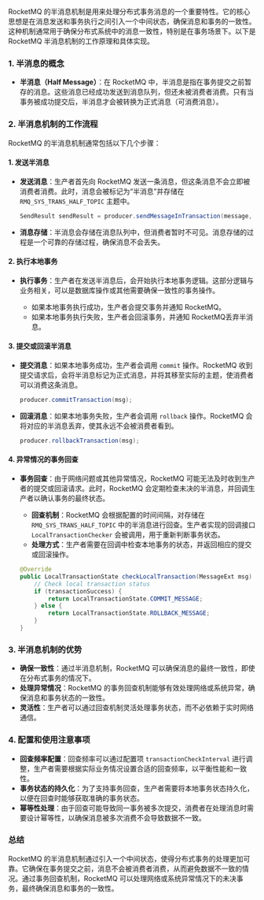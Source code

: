 RocketMQ 的半消息机制是用来处理分布式事务消息的一个重要特性。它的核心思想是在消息发送和事务执行之间引入一个中间状态，确保消息和事务的一致性。这种机制通常用于确保分布式系统中的消息一致性，特别是在事务场景下。以下是 RocketMQ 半消息机制的工作原理和具体实现。

### 1. **半消息的概念**

- **半消息（Half Message）**：在 RocketMQ 中，半消息是指在事务提交之前暂存的消息。这些消息已经成功发送到消息队列，但还未被消费者消费。只有当事务被成功提交后，半消息才会被转换为正式消息（可消费消息）。

### 2. **半消息机制的工作流程**

RocketMQ 的半消息机制通常包括以下几个步骤：

#### **1. 发送半消息**

- **发送消息**：生产者首先向 RocketMQ 发送一条消息，但这条消息不会立即被消费者消费。此时，消息会被标记为“半消息”并存储在 `RMQ_SYS_TRANS_HALF_TOPIC` 主题中。
  
  ```java
  SendResult sendResult = producer.sendMessageInTransaction(message, null);
  ```
  
- **消息存储**：半消息会存储在消息队列中，但消费者暂时不可见。消息存储的过程是一个可靠的存储过程，确保消息不会丢失。

#### **2. 执行本地事务**

- **执行事务**：生产者在发送半消息后，会开始执行本地事务逻辑。这部分逻辑与业务相关，可以是数据库操作或其他需要确保一致性的事务操作。
  
  - 如果本地事务执行成功，生产者会提交事务并通知 RocketMQ。
  - 如果本地事务执行失败，生产者会回滚事务，并通知 RocketMQ丢弃半消息。

#### **3. 提交或回滚半消息**

- **提交消息**：如果本地事务成功，生产者会调用 `commit` 操作。RocketMQ 收到提交请求后，会将半消息标记为正式消息，并将其移至实际的主题，使消费者可以消费这条消息。

  ```java
  producer.commitTransaction(msg);
  ```
  
- **回滚消息**：如果本地事务失败，生产者会调用 `rollback` 操作。RocketMQ 会将对应的半消息丢弃，使其永远不会被消费者看到。

  ```java
  producer.rollbackTransaction(msg);
  ```

#### **4. 异常情况的事务回查**

- **事务回查**：由于网络问题或其他异常情况，RocketMQ 可能无法及时收到生产者的提交或回滚请求。此时，RocketMQ 会定期检查未决的半消息，并回调生产者以确认事务的最终状态。

  - **回查机制**：RocketMQ 会根据配置的时间间隔，对存储在 `RMQ_SYS_TRANS_HALF_TOPIC` 中的半消息进行回查。生产者实现的回调接口 `LocalTransactionChecker` 会被调用，用于重新判断事务状态。
  - **处理方式**：生产者需要在回调中检查本地事务的状态，并返回相应的提交或回滚操作。

  ```java
  @Override
  public LocalTransactionState checkLocalTransaction(MessageExt msg) {
      // Check local transaction status
      if (transactionSuccess) {
          return LocalTransactionState.COMMIT_MESSAGE;
      } else {
          return LocalTransactionState.ROLLBACK_MESSAGE;
      }
  }
  ```

### 3. **半消息机制的优势**

- **确保一致性**：通过半消息机制，RocketMQ 可以确保消息的最终一致性，即使在分布式事务的情况下。
- **处理异常情况**：RocketMQ 的事务回查机制能够有效处理网络或系统异常，确保消息和事务状态的一致性。
- **灵活性**：生产者可以通过回查机制灵活处理事务状态，而不必依赖于实时网络通信。

### 4. **配置和使用注意事项**

- **回查频率配置**：回查频率可以通过配置项 `transactionCheckInterval` 进行调整，生产者需要根据实际业务情况设置合适的回查频率，以平衡性能和一致性。
- **事务状态的持久化**：为了支持事务回查，生产者需要将本地事务状态持久化，以便在回查时能够获取准确的事务状态。
- **幂等性处理**：由于回查可能导致同一事务被多次提交，消费者在处理消息时需要设计幂等性，以确保消息被多次消费不会导致数据不一致。

### 总结

RocketMQ 的半消息机制通过引入一个中间状态，使得分布式事务的处理更加可靠。它确保在事务提交之前，消息不会被消费者消费，从而避免数据不一致的情况。通过事务回查机制，RocketMQ 可以处理网络或系统异常情况下的未决事务，最终确保消息和事务的一致性。
